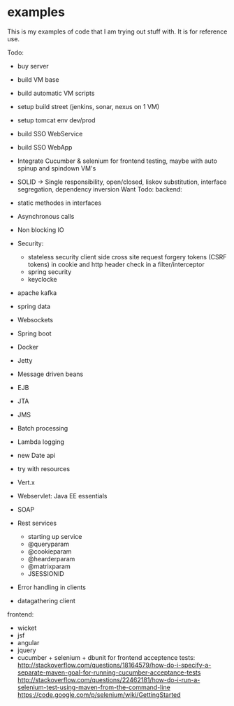 # examples
This is my examples of code that I am trying out stuff with. It is for reference use.

Todo:
- buy server
- build VM base
- build automatic VM scripts
- setup build street (jenkins, sonar, nexus on 1 VM)
- setup tomcat env dev/prod
- build SSO WebService
- build SSO WebApp
- Integrate Cucumber & selenium for frontend testing, maybe with auto spinup and spindown VM's

- SOLID -> Single responsibility, open/closed, liskov substitution, interface segregation, dependency inversion
Want Todo:
backend:
- static methodes in interfaces
- Asynchronous calls 
- Non blocking IO
- Security:
	- stateless security client side cross site request forgery tokens (CSRF tokens) in cookie and http header check in a filter/interceptor
	- spring security
	- keyclocke
- apache kafka
- spring data
- Websockets
- Spring boot
- Docker
- Jetty
- Message driven beans
- EJB
- JTA
- JMS
- Batch processing
- Lambda logging
- new Date api 
- try with resources
- Vert.x
- Webservlet: Java EE essentials
- SOAP
- Rest services
	- starting up service
	- @queryparam
	- @cookieparam
	- @hearderparam
	- @matrixparam
	- JSESSIONID
- Error handling in clients
- datagathering client


frontend:
- wicket
- jsf
- angular
- jquery
- cucumber + selenium + dbunit for frontend acceptence tests: http://stackoverflow.com/questions/18164579/how-do-i-specify-a-separate-maven-goal-for-running-cucumber-acceptance-tests
http://stackoverflow.com/questions/22462181/how-do-i-run-a-selenium-test-using-maven-from-the-command-line
https://code.google.com/p/selenium/wiki/GettingStarted
